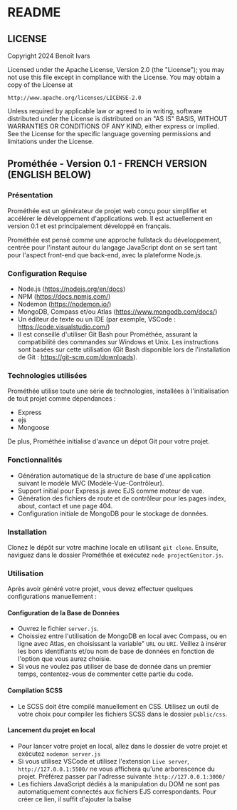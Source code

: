 # README

## LICENSE

Copyright 2024 Benoît Ivars

Licensed under the Apache License, Version 2.0 (the "License");
you may not use this file except in compliance with the License.
You may obtain a copy of the License at

    http://www.apache.org/licenses/LICENSE-2.0

Unless required by applicable law or agreed to in writing, software
distributed under the License is distributed on an "AS IS" BASIS,
WITHOUT WARRANTIES OR CONDITIONS OF ANY KIND, either express or implied.
See the License for the specific language governing permissions and
limitations under the License.

## Prométhée - Version 0.1 - FRENCH VERSION (ENGLISH BELOW)

### Présentation

Prométhée est un générateur de projet web conçu pour simplifier et accélérer le développement d'applications web. Il est actuellement en version 0.1 et est principalement développé en français.

Prométhée est pensé comme une approche fullstack du développement, centrée pour l'instant autour du langage JavaScript dont on se sert tant pour l'aspect front-end que back-end, avec la plateforme Node.js. 

### Configuration Requise

- Node.js (https://nodejs.org/en/docs)
- NPM (https://docs.npmjs.com/)
- Nodemon (https://nodemon.io/)
- MongoDB, Compass et/ou Atlas (https://www.mongodb.com/docs/)
- Un éditeur de texte ou un IDE (par exemple, VSCode : https://code.visualstudio.com/)
- Il est conseillé d'utiliser Git Bash pour Prométhée, assurant la compatibilité des commandes sur Windows et Unix. Les instructions sont basées sur cette utilisation (Git Bash disponible lors de l'installation de Git : https://git-scm.com/downloads).

### Technologies utilisées

Prométhée utilise toute une série de technologies, installées à l'initialisation de tout projet comme dépendances :
-  Express
-  ejs
-  Mongoose

De plus, Prométhée initialise d'avance un dépot Git pour votre projet.

### Fonctionnalités

- Génération automatique de la structure de base d'une application suivant le modèle MVC (Modèle-Vue-Contrôleur).
- Support initial pour Express.js avec EJS comme moteur de vue.
- Génération des fichiers de route et de contrôleur pour les pages index, about, contact et une page 404.
- Configuration initiale de MongoDB pour le stockage de données.


### Installation

Clonez le dépôt sur votre machine locale en utilisant `git clone`. Ensuite, naviguez dans le dossier Prométhée et exécutez `node projectGenitor.js`.

### Utilisation

Après avoir généré votre projet, vous devez effectuer quelques configurations manuellement :

#### Configuration de la Base de Données

- Ouvrez le fichier `server.js`.
- Choissiez entre l'utilisation de MongoDB en local avec Compass, ou en ligne avec Atlas, en choisissant la variable" `URL` ou `URI`. Veillez à insérer les bons identifiants et/ou nom de base de données en fonction de l'option que vous aurez choisie.
- Si vous ne voulez pas utiliser de base de donnée dans un premier temps, contentez-vous de commenter cette partie du code. 

#### Compilation SCSS
- Le SCSS doit être compilé manuellement en CSS. Utilisez un outil de votre choix pour compiler les fichiers SCSS dans le dossier `public/css`.

#### Lancement du projet en local

- Pour lancer votre projet en local, allez dans le dossier de votre projet et exécutez `nodemon server.js`
- Si vous utilisez VSCode et utilisez l'extension `Live server`, `http://127.0.0.1:5500/` ne vous affichera qu'une arborescence du projet. Préférez passer par l'adresse suivante :`http://127.0.0.1:3000/`
- Les fichiers JavaScript dédiés à la manipulation du DOM ne sont pas automatiquement connectés aux fichiers EJS correspondants. Pour créer ce lien, il suffit d'ajouter la balise <script> dans votre fichier EJS. Vous la placez dans la section <head>, comme ceci : `<script src="/chemin/vers/votre/script.js"></script>`. 

### Prochaine Étape (Version 0.2)

- Intégration de l'authentification avec les tokens JWT.

### Intégrations ultérieures

- Choix entre mongoDB et mySQL comme systèmes de bases de données
- Inclusion du framework React dans le projet
- Proposition d'autres langages et frameworks back-end
- Proposition de Prométhée en anglais
- Interface graphique

### Contribution
Les contributions au projet sont les bienvenues. Veuillez suivre les conventions de codage établies et soumettre des pull requests pour toute modification ou amélioration.

Pour tout contact, question ou remarque, vous pouvez me contacter sur mon profil GitHub : https://github.com/benoitivars
---

Prométhée {:fire:} - Le feu sacré du développement web.



## Prométhée - Version 0.1 - ENGLISH VERSION

### Overview

Prométhée is a web project generator designed to simplify and accelerate the development of web applications. It is currently at version 0.1 and is primarily developed in French.

Prométhée is conceived as a fullstack development approach, currently centered around the JavaScript language, which is used for both front-end and back-end aspects, with the Node.js platform.

### System Requirements

- Node.js (https://nodejs.org/en/docs)
- NPM (https://docs.npmjs.com/)
- Nodemon (https://nodemon.io/)
- MongoDB, Compass and/or Atlas (https://www.mongodb.com/docs/)
- A text editor or an IDE (for example, VSCode: https://code.visualstudio.com/)
- It is recommended to use Git Bash for Prométhée, ensuring command compatibility on Windows and Unix. Instructions are based on this usage (Git Bash available during Git installation: https://git-scm.com/downloads).

### Technologies Used

Prométhée utilizes a range of technologies, installed as dependencies at the initialization of every project:
- Express
- ejs
- Mongoose

Additionally, Prométhée initializes a Git repository for your project in advance.

### Features

- Automatic generation of the basic structure of an application following the MVC (Model-View-Controller) model.
- Initial support for Express.js with EJS as the view engine.
- Generation of route and controller files for index, about, contact pages, and a 404 page.
- Initial configuration of MongoDB for data storage.

### Installation

Clone the repository to your local machine using `git clone`. Then, navigate to the Prométhée folder and run `node projectGenitor.js`.

### Usage

After generating your project, you will need to perform some manual configurations:

#### Database Configuration

- Open the `server.js` file.
- Choose between using MongoDB locally with Compass, or online with Atlas, by selecting the `URL` or `URI` variable. Make sure to insert the correct credentials and/or database name depending on the option you choose.
- If you do not want to use a database initially, simply comment out this part of the code.

#### SCSS Compilation

- SCSS must be manually compiled into CSS. Use a tool of your choice to compile the SCSS files in the `public/css` folder.

#### Launching the Project Locally

- To launch your project locally, go to your project folder and run `nodemon server.js`.
- If you are using VSCode and the `Live server` extension, `http://127.0.0.1:5500/` will only display a project tree. Prefer using the following address: `http://127.0.0.1:3000/`.
- JavaScript files dedicated to DOM manipulation are not automatically connected to the corresponding EJS files. To create this link, simply add the <script> tag in your EJS file. Place it in the <head> section, like this: `<script src="/path/to/your/script.js"></script>`.

### Next Steps (Version 0.2)

- Integration of authentication with JWT tokens.

### Future Integrations

- Choice between MongoDB and MySQL as database systems
- Inclusion of the React framework in the project
- Proposal of other back-end languages and frameworks
- Proposal of Prométhée in English
- Graphical interface

### Contribution

Contributions to the project are welcome. Please follow the established coding conventions and submit pull requests for any modifications or improvements.

For any contact, question, or remark, you can reach me on my GitHub profile: https://github.com/benoitivars

---

Prométhée {:fire:} - The sacred fire of web development.